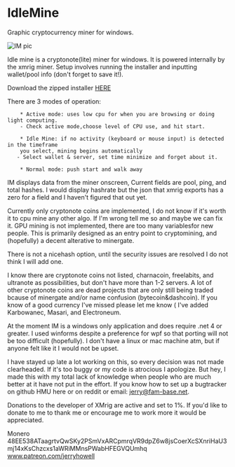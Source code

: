 # IdleMine
 Graphic cryptocurrency miner for windows.

![IM pic](https://i.imgur.com/NbEIk1T.png "in action")


  Idle mine is a cryptonote(lite) miner for windows. It is powered internally by the 
xmrig miner.  Setup involves running the installer and 
inputting wallet/pool info (don't forget to save it!).
     
  Download the zipped installer   [HERE](https://github.com/jerrimus/IdleMine/releases)
     
     
  There are 3 modes of operation:
        
        * Active mode: uses low cpu for when you are browsing or doing light computing.
        - Check active mode,choose level of CPU use, and hit start.
         
        * Idle Mine: if no activity (keyboard or mouse input) is detected in the timeframe 
        you select, mining begins automatically 
       - Select wallet & server, set time minimize and forget about it.
         
        * Normal mode: push start and walk away
        
        
  IM displays data from the miner onscreen, Current fields are pool, ping, and total hashes. I would 
display hashrate but the json that xmrig exports has
a zero for a field and I haven't figured that out yet.
        
  Currently only cryptonote coins are implemented, I do not know if it's worth it to cpu mine 
any other algo. If I'm wrong tell me so and maybe we can fix it.  GPU mining is not implemented,
there are too many variablesfor new people. This is primarily designed as an entry point to cryptomining, and
(hopefully) a decent alterative to minergate.
        
  There is not a nicehash option, until the security issues are resolved I do not think 
I will add one.
 
  I know there are cryptonote coins not listed, charnacoin, freelabits, and ultranote as possibilities,
        but don't have more than 1-2 servers.  A lot of other cryptonote coins are dead projects that are only
        still being traded bcause of minergate and/or name confusion (bytecoin&dashcoin). If you know of a good 
        currency I've missed please let me know ( I've added Karbowanec, Masari, and Electroneum.   
         
  At the moment IM is a windows only application and does require .net 4 or greater. I used winforms despite
            a preference for wpf so that porting will not be too difficult (hopefully). I don't have a linux or mac 
            machine   atm, but if anyone felt like it I would not be upset.
            
            
  I have stayed up late a lot working on this, so every decision was not made clearheaded. If it's too buggy or 
           my code is atrocious I apologize. But hey, I made this with my total lack of knowledge when people who are
           much better at it have not put in the effort.
           If you know how to set up a bugtracker on github HMU here or on reddit or email: jerry@fam-base.net.
        
          
  Donations to the developer of XMrig are active and set to 1%. If you'd like to donate to me to thank me or
            encourage me to work more it would be appreciated. 
             
 Monero 48EE538ATaagrtvQwSKy2PSmVxARCpmrqVR9dpZ6w8jsCoerXcSXnriHaU3mj14xKsChzcxs1aWRiMMnsPWabHFEGVQUmhq
 www.patreon.com/jerryhowell

